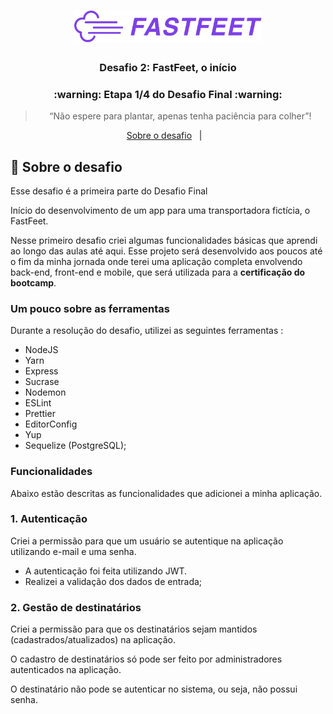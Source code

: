 <h1 align="center">
  <img alt="Fastfeet" title="Fastfeet" src=".github/logo.png" width="300px" />
</h1>

<h3 align="center">
  Desafio 2: FastFeet, o início
</h3>

<h3 align="center">
  :warning: Etapa 1/4 do Desafio Final :warning:
</h3>

<blockquote align="center">“Não espere para plantar, apenas tenha paciência para colher”!</blockquote>

<p align="center">
<a href="#rocket-sobre-o-desafio">Sobre o desafio</a>&nbsp;&nbsp;&nbsp;|&nbsp;&nbsp;&nbsp;


## :rocket: Sobre o desafio
Esse desafio é a primeira parte do Desafio Final

Início do desenvolvimento de um app para uma transportadora fictícia, o FastFeet.

Nesse primeiro desafio criei algumas funcionalidades básicas que aprendi ao longo das aulas até aqui. Esse projeto será desenvolvido aos poucos até o fim da minha jornada onde terei uma aplicação completa envolvendo back-end, front-end e mobile, que será utilizada para a **certificação do bootcamp**.

### **Um pouco sobre as ferramentas**
Durante a resolução do desafio, utilizei as seguintes ferramentas :

- NodeJS
- Yarn
- Express
- Sucrase
- Nodemon
- ESLint
- Prettier 
- EditorConfig
- Yup
- Sequelize (PostgreSQL);

### **Funcionalidades**

Abaixo estão descritas as funcionalidades que adicionei a minha aplicação.

### **1. Autenticação**

Criei a permissão para que um usuário se autentique na aplicação utilizando e-mail e uma senha.

- A autenticação foi feita utilizando JWT.
- Realizei a validação dos dados de entrada;

### 2. Gestão de destinatários

Criei a permissão para que os destinatários sejam mantidos (cadastrados/atualizados) na aplicação.

O cadastro de destinatários só pode ser feito por administradores autenticados na aplicação.

O destinatário não pode se autenticar no sistema, ou seja, não possui senha.


